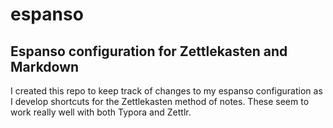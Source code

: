 
# espanso
## Espanso configuration for Zettlekasten and Markdown  
I created this repo to keep track of changes to my espanso configuration as I develop shortcuts for the Zettlekasten method of notes. These seem to work really well with both Typora and Zettlr.

